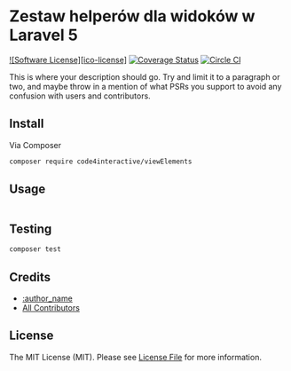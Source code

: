 # Zestaw helperów dla widoków w Laravel 5

[![Software License][ico-license]](LICENSE)
[![Coverage Status][ico-scrutinizer]][link-scrutinizer]
[![Circle CI][ico-circle]](https://circleci.com/gh/code4interactive/view/tree/master)

This is where your description should go. Try and limit it to a paragraph or two, and maybe throw in a mention of what
PSRs you support to avoid any confusion with users and contributors.

## Install

Via Composer

``` bash
composer require code4interactive/viewElements
```

## Usage

``` php

```

## Testing

``` bash
composer test
```

## Credits

- [:author_name][link-author]
- [All Contributors][link-contributors]

## License

The MIT License (MIT). Please see [License File](LICENSE.md) for more information.

[ico-version]: https://img.shields.io/packagist/v/code4interactive/view.svg?style=flat-square
[ico-scrutinizer]: https://img.shields.io/scrutinizer/g/code4interactive/view.svg?style=flat-square
[ico-circle]: https://circleci.com/gh/code4interactive/view/tree/master.svg?style=svg
[ico-downloads]: https://img.shields.io/packagist/dt/code4interactive/view.svg?style=flat-square
[link-packagist]: https://packagist.org/packages/code4interactive/view

[link-travis]: https://travis-ci.org/code4interactive/view
[link-scrutinizer]: https://scrutinizer-ci.com/g/code4interactive/view/code-structure
[link-downloads]: https://packagist.org/packages/code4interactive/view
[link-author]: https://github.com/code4interactive
[link-contributors]: ../../contributors